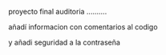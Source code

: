 proyecto final auditoria ..........


añadí informacion con comentarios al codigo

y añadi seguridad a la contraseña